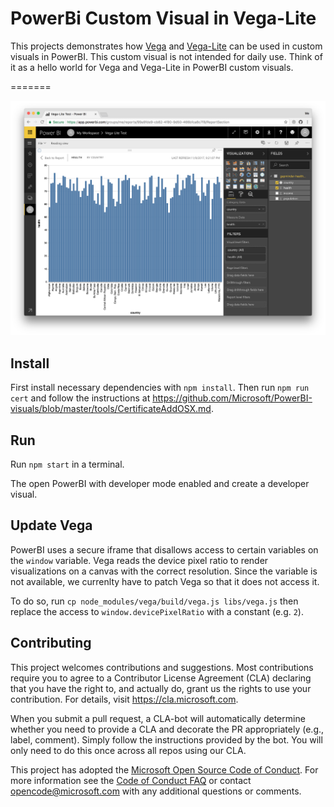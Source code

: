 # PowerBi Custom Visual in Vega-Lite

This projects demonstrates how [Vega](vega.github.io/vega) and [Vega-Lite](vega.github.io/vega-lite) can be used in custom visuals in PowerBI. This custom visual is not intended for daily use. Think of it as a hello world for Vega and Vega-Lite in PowerBI custom visuals.

=======

![Screenshot](screenshot.png)

## Install

First install necessary dependencies with `npm install`.
Then run `npm run cert` and follow the instructions at https://github.com/Microsoft/PowerBI-visuals/blob/master/tools/CertificateAddOSX.md.

## Run

Run `npm start` in a terminal.

The open PowerBI with developer mode enabled and create a developer visual.

## Update Vega

PowerBI uses a secure iframe that disallows access to certain variables on the `window` variable. Vega reads the device pixel ratio to render visualizations on a canvas with the correct resolution. Since the variable is not available, we currenlty have to patch Vega so that it does not access it.

To do so, run `cp node_modules/vega/build/vega.js libs/vega.js` then replace the access to `window.devicePixelRatio` with a constant (e.g. `2`).

## Contributing

This project welcomes contributions and suggestions.  Most contributions require you to agree to a Contributor License Agreement (CLA) declaring that you have the right to, and actually do, grant us the rights to use your contribution. For details, visit https://cla.microsoft.com.

When you submit a pull request, a CLA-bot will automatically determine whether you need to provide a CLA and decorate the PR appropriately (e.g., label, comment). Simply follow the instructions provided by the bot. You will only need to do this once across all repos using our CLA.

This project has adopted the [Microsoft Open Source Code of Conduct](https://opensource.microsoft.com/codeofconduct/).
For more information see the [Code of Conduct FAQ](https://opensource.microsoft.com/codeofconduct/faq/) or
contact [opencode@microsoft.com](mailto:opencode@microsoft.com) with any additional questions or comments.
